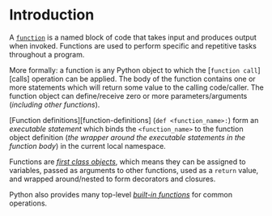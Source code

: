 # Introduction

A [`function`][function] is a named block of code that takes input and produces output when invoked. Functions are used to perform specific and repetitive tasks throughout a program. 

More formally:  a function is any Python object to which the [`function call`][calls] operation can be applied. The body of the function contains one or more statements which will return some value to the calling code/caller. The function object can define/receive zero or more parameters/arguments (_including other functions_). 

[Function definitions][function-definitions] (`def <function_name>:`) form an _executable statement_ which binds the `<function_name>` to the function object definition (_the wrapper around the executable statements in the function body_) in the current local namespace. 

Functions are [_first class objects_][first-class objects], which means they can be assigned to variables, passed as arguments to other functions, used as a `return` value, and wrapped around/nested to form decorators and closures. 

Python also provides many top-level [_built-in functions_][built-in functions] for common operations.

[built-in functions]: https://docs.python.org/3/library/functions.html
[first-class objects]: https://realpython.com/lessons/functions-first-class-objects-python/
[function]: https://docs.python.org/3/glossary.html#term-function

